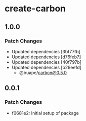 # create-carbon

## 1.0.0

### Patch Changes

- Updated dependencies [3bf77fb]
- Updated dependencies [d76feb7]
- Updated dependencies [40f797b]
- Updated dependencies [b29eefd]
  - @buape/carbon@0.5.0

## 0.0.1

### Patch Changes

- f0681e2: Initial setup of package
